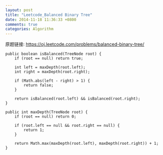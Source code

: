 ```yaml
---
layout: post
title: "Leetcode_Balanced Binary Tree"
date: 2014-11-18 11:36:33 +0800
comments: true
categories: Algorithm
---
```


原题链接: https://oj.leetcode.com/problems/balanced-binary-tree/

<!-- more -->

    public boolean isBalanced(TreeNode root) {
		if (root == null) return true;
		
		int left = maxDepth(root.left);
		int right = maxDepth(root.right);
		
		if (Math.abs(left - right) > 1) {
			return false;
		}
		
		return isBalanced(root.left) && isBalanced(root.right);
    }
	
	public int maxDepth(TreeNode root) {
		if (root == null) return 0;
		
		if (root.left == null && root.right == null) {
			return 1;
		}
			
		return Math.max(maxDepth(root.left), maxDepth(root.right)) + 1;
    }
